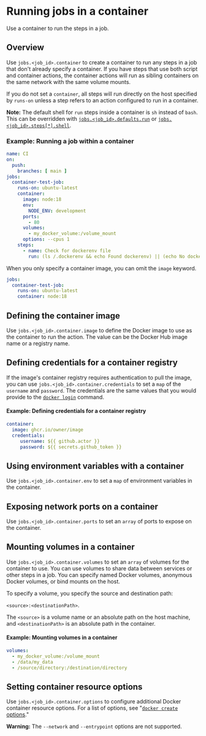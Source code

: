 # Running jobs in a container

Use a container to run the steps in a job.

## Overview

Use `jobs.<job_id>.container` to create a container to run any steps in a job that don't already specify a container. If you have steps that use both script and container actions, the container actions will run as sibling containers on the same network with the same volume mounts.

If you do not set a `container`, all steps will run directly on the host specified by `runs-on` unless a step refers to an action configured to run in a container.

<div class="ghd-spotlight ghd-spotlight-note border rounded-1 my-3 p-3 f5 color-border-accent-emphasis color-bg-accent">

**Note:** The default shell for `run` steps inside a container is `sh` instead of `bash`. This can be overridden with [`jobs.<job_id>.defaults.run`](/actions/using-workflows/workflow-syntax-for-github-actions#jobsjob_iddefaultsrun) or [`jobs.<job_id>.steps[*].shell`](/actions/using-workflows/workflow-syntax-for-github-actions#jobsjob_idstepsshell).

</div>

### Example: Running a job within a container

```yaml copy
name: CI
on:
  push:
    branches: [ main ]
jobs:
  container-test-job:
    runs-on: ubuntu-latest
    container:
      image: node:18
      env:
        NODE_ENV: development
      ports:
        - 80
      volumes:
        - my_docker_volume:/volume_mount
      options: --cpus 1
    steps:
      - name: Check for dockerenv file
        run: (ls /.dockerenv && echo Found dockerenv) || (echo No dockerenv)
```

When you only specify a container image, you can omit the `image` keyword.

```yaml
jobs:
  container-test-job:
    runs-on: ubuntu-latest
    container: node:18
```

## Defining the container image

Use `jobs.<job_id>.container.image` to define the Docker image to use as the container to run the action. The value can be the Docker Hub image name or a registry name.

## Defining credentials for a container registry

If the image's container registry requires authentication to pull the image, you can use `jobs.<job_id>.container.credentials` to set a `map` of the `username` and `password`. The credentials are the same values that you would provide to the [`docker login`](https://docs.docker.com/engine/reference/commandline/login/) command.

#### Example: Defining credentials for a container registry

```yaml
container:
  image: ghcr.io/owner/image
  credentials:
     username: ${{ github.actor }}
     password: ${{ secrets.github_token }}
```

## Using environment variables with a container

Use `jobs.<job_id>.container.env` to set a `map` of environment variables in the container.

## Exposing network ports on a container

Use `jobs.<job_id>.container.ports` to set an `array` of ports to expose on the container.

## Mounting volumes in a container

Use `jobs.<job_id>.container.volumes` to set an `array` of volumes for the container to use. You can use volumes to share data between services or other steps in a job. You can specify named Docker volumes, anonymous Docker volumes, or bind mounts on the host.

To specify a volume, you specify the source and destination path:

`<source>:<destinationPath>`.

The `<source>` is a volume name or an absolute path on the host machine, and `<destinationPath>` is an absolute path in the container.

#### Example: Mounting volumes in a container

```yaml
volumes:
  - my_docker_volume:/volume_mount
  - /data/my_data
  - /source/directory:/destination/directory
```

## Setting container resource options

Use `jobs.<job_id>.container.options` to configure additional Docker container resource options. For a list of options, see "[`docker create` options](https://docs.docker.com/engine/reference/commandline/create/#options)."

<div class="ghd-spotlight ghd-spotlight-warning border rounded-1 my-3 p-3 f5 color-border-danger-emphasis color-bg-danger">

**Warning:** The `--network` and `--entrypoint` options are not supported.

</div>
